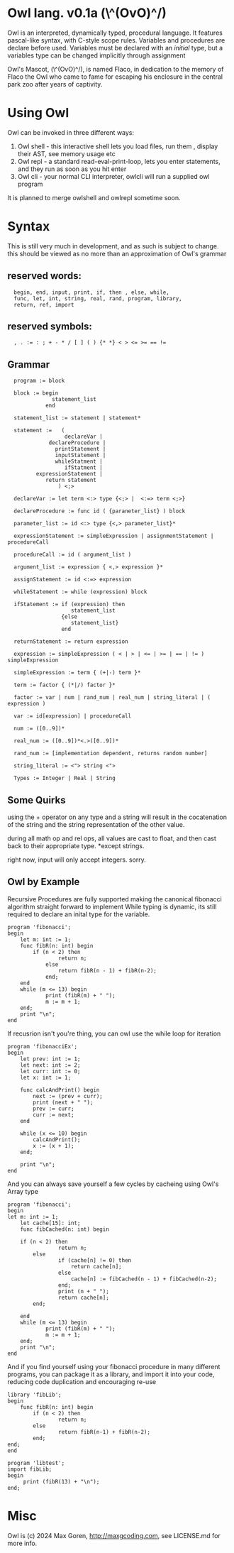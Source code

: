 # Owl lang. v0.1a  (\\^(OvO)^/)

Owl is an interpreted, dynamically typed, procedural language.
It features pascal-like syntax, with C-style scope rules.
Variables and procedures are declare before used. Variables must be
declared with an _initial_ type, but a variables type can be changed 
implicitly through assignment

Owl's Mascot, (\\^(OvO)^/), is named Flaco, in dedication to the memory of Flaco the Owl who came
to fame for escaping his enclosure in the central park zoo after years of captivity.

# Using Owl

Owl can be invoked in three different ways:
   1) Owl shell - this interactive shell lets you load files, run them , display their AST, see memory usage etc
   2) Owl repl - a standard read-eval-print-loop, lets you enter statements, and they run as soon as you hit enter
   3) Owl cli - your normal CLI interpreter, owlcli <options> <filename> will run a supplied owl program

It is planned to merge owlshell and owlrepl sometime soon.

# Syntax

This is still very much in development, and as such is subject to change.
this should be viewed as no more than an approximation of Owl's grammar

## reserved words: 

      begin, end, input, print, if, then , else, while, 
      func, let, int, string, real, rand, program, library,
      return, ref, import

## reserved symbols:
      , . := : ; + - * / [ ] ( ) {* *} < > <= >= == !=

## Grammar

      program := block
    
      block := begin 
                  statement_list
	            end

      statement_list := statement | statement*

      statement :=   (   
	      	          declareVar |
	             declareProcedure |
	               printStatement |
	               inputStatement |
                   whileStatment |
                      ifStatment |
             expressionStatement |
                return statement 
                    ) <;>

      declareVar := let term <:> type {<;> |  <:=> term <;>}

      declareProcedure := func id ( {paraneter_list} ) block

      parameter_list := id <:> type {<,> parameter_list}*

      expressionStatement := simpleExpression | assignmentStatement | procedureCall

      procedureCall := id ( argument_list )  

      argument_list := expression { <,> expression }*

      assignStatement := id <:=> expression

      whileStatement := while (expression) block

      ifStatement := if (expression) then
                        statement_list
                     {else 
                        statement_list}
                     end
      
      returnStatement := return expression

      expression := simpleExpression ( < | > | <= | >= | == | != ) simpleExpression        

      simpleExpression := term { (+|-) term }*

      term := factor { (*|/) factor }*

      factor := var | num | rand_num | real_num | string_literal | ( expression )

      var := id[expression] | procedureCall

      num := ([0..9])*

      real_num := ([0..9])*<.>([0..9])*

      rand_num := [implementation dependent, returns random number]

      string_literal := <"> string <">

      Types := Integer | Real | String

## Some Quirks

using the + operator on any type and a string will 
result in the cocatenation of the string and the string representation of the other value.

during all math op and rel ops, 
all values are cast to float, and then 
cast back to their appropriate type. *except strings.

right now, input will only accept integers. sorry.

##  Owl by Example

Recursive Procedures are fully supported making the canonical fibonacci algorithm straight forward to implement
While typing is dynamic, its still required to declare an inital type for the variable.

    program 'fibonacci';
    begin
    	let m: int := 1;
    	func fibR(n: int) begin
        	if (n < 2) then
            		return n;
             	else
            		return fibR(n - 1) + fibR(n-2);
             	end;
    	end
    	while (m <= 13) begin
             	print (fibR(m) + " ");
             	m := m + 1;
    	end;
    	print "\n";
    end

If recusrion isn't you're thing, you can owl use the while loop for iteration

    program 'fibonacciEx';
    begin
    	let prev: int := 1;
    	let next: int := 2;
    	let curr: int := 0;
    	let x: int := 1;
    
    	func calcAndPrint() begin
        	next := (prev + curr);
        	print (next + " ");
        	prev := curr;
        	curr := next;
    	end

    	while (x <= 10) begin
        	calcAndPrint();
        	x := (x + 1);
    	end;
    
    	print "\n";
    end

And you can always save yourself a few cycles by cacheing using Owl's Array type

    program 'fibonacci';
    begin
   	let m: int := 1;
    	let cache[15]: int;
    	func fibCached(n: int) begin
        
	 	if (n < 2) then
            		return n;
        	else
            		if (cache[n] != 0) then
                		return cache[n];
            		else
                		cache[n] := fibCached(n - 1) + fibCached(n-2);
            		end;
            		print (n + " ");
            		return cache[n];
        	end;
	 
    	end
        while (m <= 13) begin
             	print (fibR(m) + " ");
             	m := m + 1;
    	end;
    	print "\n";
    end

And if you find yourself using your fibonacci procedure in many different programs, you can
package it as a library, and import it into your code, reducing code duplication and encouraging re-use

    library 'fibLib';
    begin
        func fibR(n: int) begin 
        	if (n < 2) then
            		return n;
        	else
            		return fibR(n-1) + fibR(n-2);
        	end;
   	end;
    end
    
    program 'libtest';
    import fibLib;
    begin
         print (fibR(13) + "\n");
    end;
    
# Misc
Owl is (c) 2024 Max Goren, http://maxgcoding.com, see LICENSE.md for more info.
